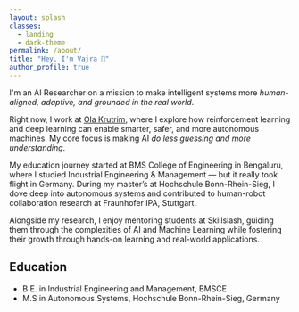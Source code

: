 ```yaml
---
layout: splash
classes:
  - landing
  - dark-theme
permalink: /about/
title: "Hey, I'm Vajra 👋"
author_profile: true
---
```


I'm an AI Researcher on a mission to make intelligent systems more *human-aligned, adaptive, and grounded in the real world*.

Right now, I work at [Ola Krutrim](https://www.olakrutrim.com/), where I explore how reinforcement learning and deep learning can enable smarter, safer, and more autonomous machines. My core focus is making AI *do less guessing and more understanding*.

My education journey started at BMS College of Engineering in Bengaluru, where I studied Industrial Engineering & Management — but it really took flight in Germany. During my master’s at Hochschule Bonn-Rhein-Sieg, I dove deep into autonomous systems and contributed to human-robot collaboration research at Fraunhofer IPA, Stuttgart.

Alongside my research, I enjoy mentoring students at Skillslash, guiding them through the complexities of AI and Machine Learning while fostering their growth through hands-on learning and real-world applications.


## Education 
- B.E. in Industrial Engineering and Management, BMSCE  
- M.S in Autonomous Systems, Hochschule Bonn-Rhein-Sieg, Germany

<!-- ## Skills 
- Python, PyTorch, TensorFlow, ROS2  
- Reinforcement Learning, Deep Learning, Machine Learning -->
